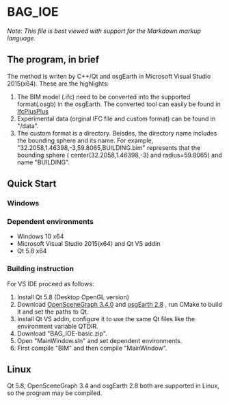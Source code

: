# BAG_IOE

*Note: This file is best viewed with support for the Markdown markup language.*

## The program, in brief

The method is writen by C++/Qt and osgEarth in Microsoft Visual Studio 2015(x64). These are the highlights:

1. The BIM model (.ifc) need to be converted into the supported format(.osgb) in the osgEarth. The converted tool can easily be found in [IfcPlusPlus](https://github.com/ifcquery/ifcplusplus)
2. Experimental data (orginal IFC file and custom format) can be found in "/data".
3. The custom format is a directory. Beisdes, the directory name includes the bounding sphere and its name. For example, "32.2058,1.46398,-3,59.8065,BUILDING.bim" represents that the bounding sphere ( center(32.2058,1.46398,-3) and radius=59.8065) and name "BUILDING".

## Quick Start

### Windows

### Dependent environments
* Windows 10 x64
* Microsoft Visual Studio 2015(x64) and Qt VS addin
* Qt 5.8 x64

### Building instruction

For VS IDE proceed as follows:

1. Install Qt 5.8 (Desktop OpenGL version)
2. Download [OpenSceneGraph 3.4.0](http://www.openscenegraph.org/) and [osgEarth 2.8](https://github.com/gwaldron/osgearth) , run CMake to build it and set the paths to Qt.
3. Install Qt VS addin, configure it to use the same Qt files like the environment variable QTDIR. 
4. Download "BAG_IOE-basic.zip".
4. Open "MainWindow.sln" and set dependent environments.
5. First compile "BIM" and then compile "MainWindow".

## Linux

Qt 5.8, OpenSceneGraph 3.4 and osgEarth 2.8 both are supported in Linux, so the program may be compiled.

